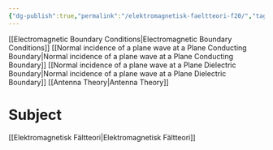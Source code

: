 ```yaml
---
{"dg-publish":true,"permalink":"/elektromagnetisk-faeltteori-f20/","tags":["föreläsning","elektromagnetiskfältteori"]}
---
```



[[Electromagnetic Boundary Conditions\|Electromagnetic Boundary Conditions]]
[[Normal incidence of a plane wave at a Plane Conducting Boundary\|Normal incidence of a plane wave at a Plane Conducting Boundary]]
[[Normal incidence of a plane wave at a Plane Dielectric Boundary\|Normal incidence of a plane wave at a Plane Dielectric Boundary]]
[[Antenna Theory\|Antenna Theory]]


# Subject
[[Elektromagnetisk Fältteori\|Elektromagnetisk Fältteori]]
